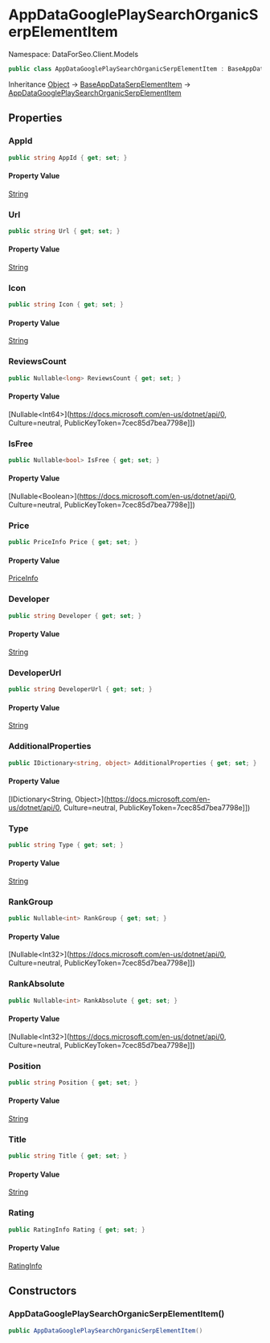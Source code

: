 # AppDataGooglePlaySearchOrganicSerpElementItem

Namespace: DataForSeo.Client.Models

```csharp
public class AppDataGooglePlaySearchOrganicSerpElementItem : BaseAppDataSerpElementItem
```

Inheritance [Object](https://docs.microsoft.com/en-us/dotnet/api/Object) → [BaseAppDataSerpElementItem](./BaseAppDataSerpElementItem.md) → [AppDataGooglePlaySearchOrganicSerpElementItem](./AppDataGooglePlaySearchOrganicSerpElementItem.md)

## Properties

### **AppId**

```csharp
public string AppId { get; set; }
```

#### Property Value

[String](https://docs.microsoft.com/en-us/dotnet/api/String)<br>

### **Url**

```csharp
public string Url { get; set; }
```

#### Property Value

[String](https://docs.microsoft.com/en-us/dotnet/api/String)<br>

### **Icon**

```csharp
public string Icon { get; set; }
```

#### Property Value

[String](https://docs.microsoft.com/en-us/dotnet/api/String)<br>

### **ReviewsCount**

```csharp
public Nullable<long> ReviewsCount { get; set; }
```

#### Property Value

[Nullable&lt;Int64&gt;](https://docs.microsoft.com/en-us/dotnet/api/0, Culture=neutral, PublicKeyToken=7cec85d7bea7798e]])<br>

### **IsFree**

```csharp
public Nullable<bool> IsFree { get; set; }
```

#### Property Value

[Nullable&lt;Boolean&gt;](https://docs.microsoft.com/en-us/dotnet/api/0, Culture=neutral, PublicKeyToken=7cec85d7bea7798e]])<br>

### **Price**

```csharp
public PriceInfo Price { get; set; }
```

#### Property Value

[PriceInfo](./PriceInfo.md)<br>

### **Developer**

```csharp
public string Developer { get; set; }
```

#### Property Value

[String](https://docs.microsoft.com/en-us/dotnet/api/String)<br>

### **DeveloperUrl**

```csharp
public string DeveloperUrl { get; set; }
```

#### Property Value

[String](https://docs.microsoft.com/en-us/dotnet/api/String)<br>

### **AdditionalProperties**

```csharp
public IDictionary<string, object> AdditionalProperties { get; set; }
```

#### Property Value

[IDictionary&lt;String, Object&gt;](https://docs.microsoft.com/en-us/dotnet/api/0, Culture=neutral, PublicKeyToken=7cec85d7bea7798e]])<br>

### **Type**

```csharp
public string Type { get; set; }
```

#### Property Value

[String](https://docs.microsoft.com/en-us/dotnet/api/String)<br>

### **RankGroup**

```csharp
public Nullable<int> RankGroup { get; set; }
```

#### Property Value

[Nullable&lt;Int32&gt;](https://docs.microsoft.com/en-us/dotnet/api/0, Culture=neutral, PublicKeyToken=7cec85d7bea7798e]])<br>

### **RankAbsolute**

```csharp
public Nullable<int> RankAbsolute { get; set; }
```

#### Property Value

[Nullable&lt;Int32&gt;](https://docs.microsoft.com/en-us/dotnet/api/0, Culture=neutral, PublicKeyToken=7cec85d7bea7798e]])<br>

### **Position**

```csharp
public string Position { get; set; }
```

#### Property Value

[String](https://docs.microsoft.com/en-us/dotnet/api/String)<br>

### **Title**

```csharp
public string Title { get; set; }
```

#### Property Value

[String](https://docs.microsoft.com/en-us/dotnet/api/String)<br>

### **Rating**

```csharp
public RatingInfo Rating { get; set; }
```

#### Property Value

[RatingInfo](./RatingInfo.md)<br>

## Constructors

### **AppDataGooglePlaySearchOrganicSerpElementItem()**

```csharp
public AppDataGooglePlaySearchOrganicSerpElementItem()
```
